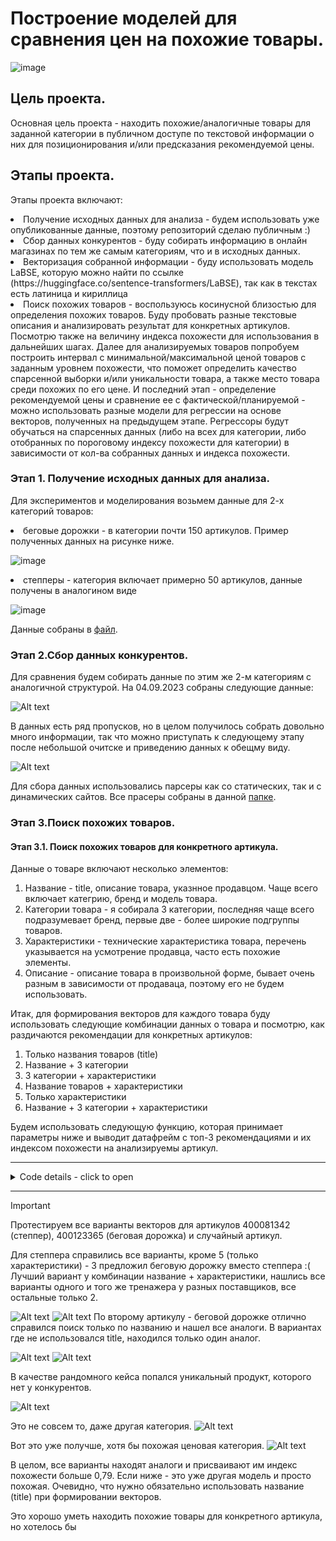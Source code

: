 # Построение моделей для сравнения цен на похожие товары.
![image](https://github.com/shakhovak/Price_comparison_models/assets/89096305/0b0a2fa7-e389-4162-8cf8-ce9d2da8dc83)

## Цель проекта.
Основная цель проекта - находить похожие/аналогичные товары для заданной категории в публичном доступе по текстовой информации о них для позиционирования и/или предсказания рекомендуемой цены. 

## Этапы проекта.
Этапы проекта включают:
<li> Получение исходных данных для анализа - будем использовать уже опубликованные данные, поэтому репозиторий сделаю публичным :)
<li> Сбор данных конкурентов - буду собирать информацию в онлайн магазинах по тем же самым категориям, что и в исходных данных.
<li> Векторизация собранной информации - буду использовать модель LaBSE, которую можно найти по ссылке (https://huggingface.co/sentence-transformers/LaBSE), так как в текстах есть латиница и кириллица
<li> Поиск похожих товаров - воспользуюсь косинусной близостью для определения похожих товаров. Буду пробовать разные текстовые описания и анализировать результат для конкретных артикулов. Посмотрю также на величину индекса похожести для использования в дальнейших шагах.
Далее для анализируемых товаров попробуем построить интервал с минимальной/максимальной ценой товаров с заданным уровнем похожести, что поможет определить качество спарсенной выборки и/или уникальности товара, а также место товара среди похожих по его цене.
И последний этап - определение рекомендуемой цены и сравнение ее с фактической/планируемой - можно использовать разные модели для регрессии на основе векторов, полученных на предыдущем этапе. Регрессоры будут обучаться на спарсенных данных (либо на всех для категории, либо отобранных по пороговому индексу похожести для категории) в зависимости от кол-ва собранных данных и индекса похожести.

</li>

### Этап 1. Получение исходных данных для анализа.
Для экспериментов и моделирования возьмем данные для 2-х категорий товаров:
<li> беговые дорожки - в категории почти 150 артикулов. Пример полученных данных на рисунке ниже. 
  
![image](https://github.com/shakhovak/Price_comparison_models/assets/89096305/cb09e720-a9c0-456e-bc17-12c290b0aa9a)
  
<li> степперы - категория включает примерно 50 артикулов, данные получены в аналогином виде

  ![image](https://github.com/shakhovak/Price_comparison_models/assets/89096305/d4d1b80f-ff56-45de-ad88-8386df9c6083)
</li>

Данные собраны в [файл](data\competitors_data.csv). 

### Этап 2.Сбор данных конкурентов.
Для сравнения будем собирать данные по этим же 2-м категориям с аналогичной структурой. На 04.09.2023 собраны следующие данные:

![Alt text](images\image-1.png)

В данных есть ряд пропусков, но в целом получилось собрать довольно много информации, так что можно приступать к следующему этапу после небольшой очитске и приведению данных к обещму виду.

  ![Alt text](images\image-2.png)

Для сбора данных использовались парсеры как со статических, так и с динамических сайтов. Все прасеры собраны в данной [папке](data_parcers).


### Этап 3.Поиск похожих товаров.
#### Этап 3.1. Поиск похожих товаров для конкретного артикула.

Данные о товаре включают несколько элементов:
1. Название - title, описание товара, указнное продавцом. Чаще всего включает категрию, бренд и модель товара. 
2. Категории товара - я собирала 3 категории, последняя чаще всего подразумевает бренд, первые две - более широкие подгруппы товаров.
3. Характеристики - технические характеристика товара, перечень указывается на усмотрение продавца, часто есть похожие элементы.
4. Описание - описание товара в произвольной форме, бывает очень разным в зависимости от продаваца, поэтому его не будем использовать.

Итак, для формирования векторов для каждого товара буду использовать следующие комбинации данных о товара и посмотрю, как раздичаются рекомендации для конкретных артикулов:

1. Только названия товаров (title)
2. Название + 3 категории
3. 3 категории + характеристики
4. Название товаров + характеристики
5. Только характеристики
6. Название + 3 категории + характеристики

Будем использовать следующую функцию, которая принимает параметры ниже и выводит датафрейм с топ-3 рекомендациями и их индексом похожести на анализируемы артикул.

<hr>
<details>
  <summary>Code details - click to open</summary>

 ```python 
 def search_similar(article, data, competitors,data_vect, competitors_vect, sim_threshhold):
    """article - item to review from own dat
       data - dataframe with own products
       competitors - dataframe with competitors' products
       data_vect - data in vectorized form
       competitors_vect - competitors data in vectorized form
       sim_threshhold - min similarity score to be inlcuded in recommendation"""
    
    query = data[data['article'] == article]
    
    data_emb = sparse.csr_matrix(data_vect)
    competitors_emb = sparse.csr_matrix(competitors_vect)
    index = query.index[0]
    
    similarity = cosine_similarity(data_emb[index], competitors_emb).flatten()
    ind = np.argwhere(similarity > sim_threshhold)

    if ind.shape[0] == 0:
        print('No items to compare in the sampling!')

    else:
        scores = similarity[similarity > sim_threshhold]
        match = sorted(zip(scores, ind.tolist()), reverse=True)
        temp = pd.DataFrame()
        temp_lst = []
        temp = temp.append(competitors.iloc[match[0][1]][['title', 'price','caracteristics', 'url']])
        temp_lst.append(round(match[0][0], 2))
       
        try:
            temp = temp.append(competitors.iloc[match[1][1]][['title', 'price','caracteristics', 'url']])
            temp_lst.append(round(match[1][0], 2))           
        except:
            print('No top 2 identified!')
            
        try:
            temp = temp.append(competitors.iloc[match[2][1]][['title', 'price','caracteristics', 'url']])
            temp_lst.append(round(match[2][0], 2))           
        except:
            print('No top 3 identified!')
    temp['sim_score'] = temp_lst
    display(temp.style.format({'url': show_image, **{'width': '200px'}})
```
</details>
<hr>


> [!IMPORTANT]
> Протестируем все варианты векторов для артикулов 400081342 (степпер), 400123365 (беговая дорожка) и случайный артикул.

Для степпера справились все варианты, кроме 5 (только характеристики) - 3 предложил беговую дорожку вместо степпера :(
Лучший вариант у комбинации название + характеристики, нашлись все варианты одного и того же тренажера у разных поставщиков, все остальные только 2.

![Alt text](images\image-4.png)
![Alt text](images\image-6.png)
По второму артикулу - беговой дорожке отлично справился поиск только по названию и нашел все аналоги. В вариантах где не использовался title, находился только один аналог.

![Alt text](images\image-7.png)
![Alt text](images\image-8.png)

В качестве рандомного кейса попался уникальный продукт, которого нет у конкурентов. 

![Alt text](images\image-9.png)

Это не совсем то, даже другая категория.
![Alt text](images\image-10.png)

Вот это уже получше, хотя бы похожая ценовая категория.
![Alt text](images\image-11.png)

В целом, все варианты находят аналоги и присваивают им индекс похожести больше 0,79. Если ниже - это уже другая модель и просто похожая.
Очевидно, что нужно обязательно использовать название (title) при формировании векторов.

Это хорошо уметь находить похожие товары для конкретного артикула, но хотелось бы 